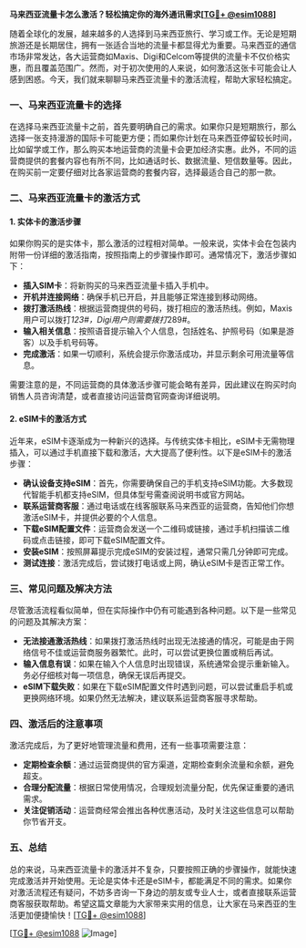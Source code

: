 **马来西亚流量卡怎么激活？轻松搞定你的海外通讯需求[[TG💪+ @esim1088](https://t.me/s/esim1088)]**

随着全球化的发展，越来越多的人选择到马来西亚旅行、学习或工作。无论是短期旅游还是长期居住，拥有一张适合当地的流量卡都显得尤为重要。马来西亚的通信市场非常发达，各大运营商如Maxis、Digi和Celcom等提供的流量卡不仅价格实惠，而且覆盖范围广。然而，对于初次使用的人来说，如何激活这张卡可能会让人感到困惑。今天，我们就来聊聊马来西亚流量卡的激活流程，帮助大家轻松搞定。

### 一、马来西亚流量卡的选择

在选择马来西亚流量卡之前，首先要明确自己的需求。如果你只是短期旅行，那么选择一张支持漫游的国际卡可能更方便；而如果你计划在马来西亚停留较长时间，比如留学或工作，那么购买本地运营商的流量卡会更加经济实惠。此外，不同的运营商提供的套餐内容也有所不同，比如通话时长、数据流量、短信数量等。因此，在购买前一定要仔细对比各家运营商的套餐内容，选择最适合自己的那一款。

### 二、马来西亚流量卡的激活方式

#### 1. 实体卡的激活步骤

如果你购买的是实体卡，那么激活的过程相对简单。一般来说，实体卡会在包装内附带一份详细的激活指南，按照指南上的步骤操作即可。通常情况下，激活步骤如下：

- **插入SIM卡**：将新购买的马来西亚流量卡插入手机中。
- **开机并连接网络**：确保手机已开启，并且能够正常连接到移动网络。
- **拨打激活热线**：根据运营商提供的号码，拨打相应的激活热线。例如，Maxis用户可以拨打*123#，Digi用户则需要拨打*289#。
- **输入相关信息**：按照语音提示输入个人信息，包括姓名、护照号码（如果是游客）以及手机号码等。
- **完成激活**：如果一切顺利，系统会提示你激活成功，并显示剩余可用流量等信息。

需要注意的是，不同运营商的具体激活步骤可能会略有差异，因此建议在购买时向销售人员咨询清楚，或者直接访问运营商官网查询详细说明。

#### 2. eSIM卡的激活方式

近年来，eSIM卡逐渐成为一种新兴的选择。与传统实体卡相比，eSIM卡无需物理插入，可以通过手机直接下载和激活，大大提高了便利性。以下是eSIM卡的激活步骤：

- **确认设备支持eSIM**：首先，你需要确保自己的手机支持eSIM功能。大多数现代智能手机都支持eSIM，但具体型号需查阅说明书或官方网站。
- **联系运营商客服**：通过电话或在线客服联系马来西亚的运营商，告知他们你想激活eSIM卡，并提供必要的个人信息。
- **下载eSIM配置文件**：运营商会发送一个二维码或链接，通过手机扫描该二维码或点击链接，即可下载eSIM配置文件。
- **安装eSIM**：按照屏幕提示完成eSIM的安装过程，通常只需几分钟即可完成。
- **测试连接**：激活完成后，尝试拨打电话或上网，确认eSIM卡是否正常工作。

### 三、常见问题及解决方法

尽管激活流程看似简单，但在实际操作中仍有可能遇到各种问题。以下是一些常见的问题及其解决方案：

- **无法接通激活热线**：如果拨打激活热线时出现无法接通的情况，可能是由于网络信号不佳或运营商服务器繁忙。此时，可以尝试更换位置或稍后再试。
- **输入信息有误**：如果在输入个人信息时出现错误，系统通常会提示重新输入。务必仔细核对每一项信息，确保无误后再提交。
- **eSIM下载失败**：如果在下载eSIM配置文件时遇到问题，可以尝试重启手机或更换网络环境。如果仍然无法解决，建议联系运营商客服寻求帮助。

### 四、激活后的注意事项

激活完成后，为了更好地管理流量和费用，还有一些事项需要注意：

- **定期检查余额**：通过运营商提供的官方渠道，定期检查剩余流量和余额，避免超支。
- **合理分配流量**：根据日常使用情况，合理规划流量分配，优先保证重要的通讯需求。
- **关注促销活动**：运营商经常会推出各种优惠活动，及时关注这些信息可以帮助你节省开支。

### 五、总结

总的来说，马来西亚流量卡的激活并不复杂，只要按照正确的步骤操作，就能快速完成激活并开始使用。无论是实体卡还是eSIM卡，都能满足不同的需求。如果你对激活流程还有疑问，不妨多咨询一下身边的朋友或专业人士，或者直接联系运营商客服获取帮助。希望这篇文章能为大家带来实用的信息，让大家在马来西亚的生活更加便捷愉快！[[TG💪+ @esim1088](https://t.me/s/esim1088)]

[[TG💪+ @esim1088](https://t.me/s/esim1088) ![Image](https://i.postimg.cc/4NQfJmqS/Snipaste-2025-05-13-00-14-12.png)]